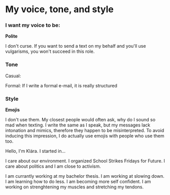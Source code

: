 # My voice, tone, and style 

### I want my voice to be:

**Polite**

I don't curse. If you want to send a text on my behalf and you'll use vulgarisms, you won't succeed in this role.

### Tone

Casual:

Formal: If I write a formal e-mail, it is really structured 

### Style

**Emojis**

I don't use them. My closest people would often ask, why do I sound so mad when texting. I write the same as I speak, but my messages lack intonation and mimics, therefore they happen to be misinterpreted. To avoid inducing this impression, I do actually use emojis with people who use them too. 



Hello, I'm Klára. I started in...

I care about our environment. I organized School Strikes Fridays for Future. I care about politics and I am close to activism.

I am currantly working at my bachelor thesis. I am working at slowing down. I am learning how to do less. I am becoming more self confident. I am working on strenghtening my muscles and stretching my tendons.
